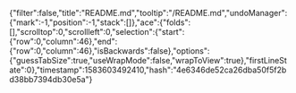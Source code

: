 {"filter":false,"title":"README.md","tooltip":"/README.md","undoManager":{"mark":-1,"position":-1,"stack":[]},"ace":{"folds":[],"scrolltop":0,"scrollleft":0,"selection":{"start":{"row":0,"column":46},"end":{"row":0,"column":46},"isBackwards":false},"options":{"guessTabSize":true,"useWrapMode":false,"wrapToView":true},"firstLineState":0},"timestamp":1583603492410,"hash":"4e6346de52ca26dba50f5f2bd38bb7394db30e5a"}